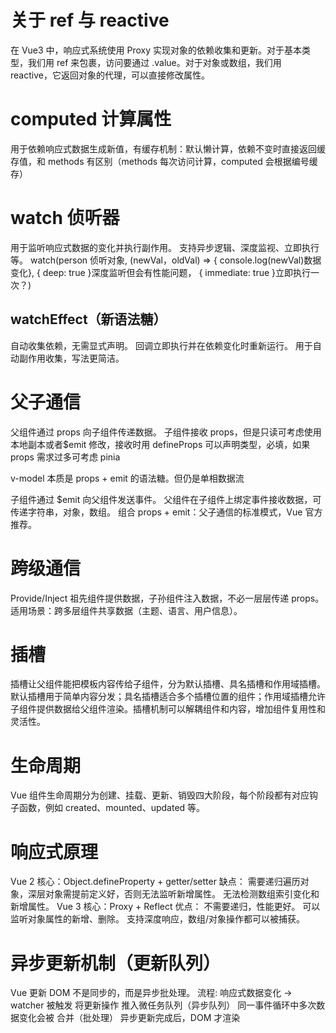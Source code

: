 # 关于 ref 与 reactive

在 Vue3 中，响应式系统使用 Proxy 实现对象的依赖收集和更新。对于基本类型，我们用 ref 来包裹，访问要通过 .value。对于对象或数组，我们用 reactive，它返回对象的代理，可以直接修改属性。

# computed 计算属性

用于依赖响应式数据生成新值，有缓存机制：默认懒计算，依赖不变时直接返回缓存值，和 methods 有区别（methods 每次访问计算，computed 会根据编号缓存）

# watch 侦听器

用于监听响应式数据的变化并执行副作用。
支持异步逻辑、深度监视、立即执行等。
watch(person 侦听对象,
(newVal，oldVal) => {
console.log(newVal)数据变化},
{ deep: true }深度监听但会有性能问题，
{ immediate: true }立即执行一次？)

## watchEffect（新语法糖）

自动收集依赖，无需显式声明。
回调立即执行并在依赖变化时重新运行。
用于自动副作用收集，写法更简洁。

# 父子通信

父组件通过 props 向子组件传递数据。
子组件接收 props，但是只读可考虑使用本地副本或者$emit 修改，接收时用 defineProps 可以声明类型，必填，如果 props 需求过多可考虑 pinia

v-model 本质是 props + emit 的语法糖。但仍是单相数据流

子组件通过 $emit 向父组件发送事件。
父组件在子组件上绑定事件接收数据，可传递字符串，对象，数组。
组合 props + emit：父子通信的标准模式，Vue 官方推荐。

# 跨级通信

Provide/Inject
祖先组件提供数据，子孙组件注入数据，不必一层层传递 props。
适用场景：跨多层组件共享数据（主题、语言、用户信息）。

# 插槽

插槽让父组件能把模板内容传给子组件，分为默认插槽、具名插槽和作用域插槽。
默认插槽用于简单内容分发；具名插槽适合多个插槽位置的组件；作用域插槽允许子组件提供数据给父组件渲染。插槽机制可以解耦组件和内容，增加组件复用性和灵活性。

# 生命周期

Vue 组件生命周期分为创建、挂载、更新、销毁四大阶段，每个阶段都有对应钩子函数，例如 created、mounted、updated 等。

# 响应式原理

Vue 2
核心：Object.defineProperty + getter/setter
缺点：
需要递归遍历对象，深层对象需提前定义好，否则无法监听新增属性。
无法检测数组索引变化和新增属性。
Vue 3
核心：Proxy + Reflect
优点：
不需要递归，性能更好。
可以监听对象属性的新增、删除。
支持深度响应，数组/对象操作都可以被捕获。

# 异步更新机制（更新队列）

Vue 更新 DOM 不是同步的，而是异步批处理。
流程:
响应式数据变化 → watcher 被触发
将更新操作 推入微任务队列（异步队列）
同一事件循环中多次数据变化会被 合并（批处理）
异步更新完成后，DOM 才渲染

